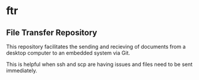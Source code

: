 # ftr
## File Transfer Repository

This repository facilitates the sending and recieving of documents from a desktop computer to an embedded system via Git. 

This is helpful when ssh and scp are having issues and files need to be sent immediately. 
